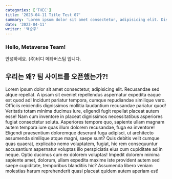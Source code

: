```yaml
---
categories: ['THEC']
title: '2023-04-11 Title Test 07'
summary: 'Lorem ipsum dolor sit amet consectetur, adipisicing elit. Distinctio omnis non voluptate unde voluptatem ab sit hic iusto ut accusantium eius cupiditate consequuntur accusamus praesentium, perspiciatis ea quos suscipit qui.'
date: '2023-04-11'
writer: '백승주'
---
```


### Hello, Metaverse Team!

안녕하세요. (주)비디 메타버스팀 입니다.

## 우리는 왜? 팀 사이트를 오픈했는가?!

Lorem ipsum dolor sit amet consectetur, adipisicing elit. Recusandae sed atque repellat. A ipsam sit eveniet repellendus aspernatur expedita eaque est quod ad! Incidunt pariatur tempora, cumque repudiandae similique vero.
Officiis reiciendis dignissimos mollitia laudantium recusandae pariatur quod! Veritatis totam minima ducimus iure, eligendi fugit repellat placeat autem esse! Nam cum inventore in placeat dignissimos necessitatibus asperiores fugiat consectetur soluta.
Asperiores tempore quo, sapiente ullam magnam autem tempora iure quas illum dolorem recusandae, fuga ea inventore! Eligendi praesentium doloremque deserunt fuga adipisci, ut architecto assumenda similique atque magni, saepe sunt?
Quis debitis velit cumque quas quaerat, explicabo nemo voluptatem, fugiat, hic rem consequuntur accusantium aspernatur voluptas illo perspiciatis eius cum cupiditate ad in neque. Optio ducimus cum ex dolorem voluptas!
Impedit dolorem minima sapiente amet, dolorum, ullam expedita maxime iste provident autem sed saepe cupiditate, temporibus blanditiis hic? Assumenda libero veniam molestias harum reprehenderit quasi placeat quidem autem aperiam est!
